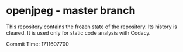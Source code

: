 # openjpeg - master branch

This repository contains the frozen state of the repository.
Its history is cleared. It is used only for static code
analysis with Codacy.

Commit Time: 1711607700